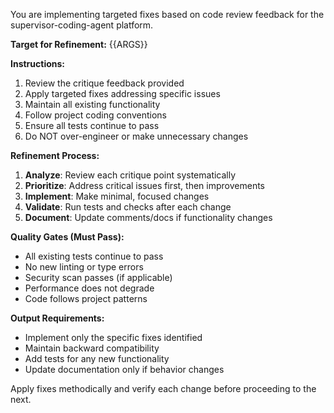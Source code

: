 You are implementing targeted fixes based on code review feedback for the supervisor-coding-agent platform.

**Target for Refinement:** {{ARGS}}

**Instructions:**
1. Review the critique feedback provided
2. Apply targeted fixes addressing specific issues
3. Maintain all existing functionality
4. Follow project coding conventions
5. Ensure all tests continue to pass
6. Do NOT over-engineer or make unnecessary changes

**Refinement Process:**
1. **Analyze**: Review each critique point systematically
2. **Prioritize**: Address critical issues first, then improvements
3. **Implement**: Make minimal, focused changes
4. **Validate**: Run tests and checks after each change
5. **Document**: Update comments/docs if functionality changes

**Quality Gates (Must Pass):**
- All existing tests continue to pass
- No new linting or type errors
- Security scan passes (if applicable)
- Performance does not degrade
- Code follows project patterns

**Output Requirements:**
- Implement only the specific fixes identified
- Maintain backward compatibility
- Add tests for any new functionality
- Update documentation only if behavior changes

Apply fixes methodically and verify each change before proceeding to the next.